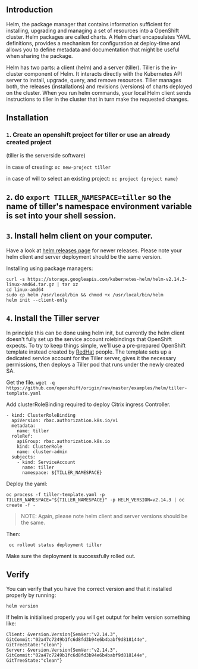 ## Introduction
Helm, the package manager that contains information sufficient for installing, upgrading and managing a set of resources into a OpenShift cluster. Helm packages are called charts. A Helm chart encapsulates YAML definitions, provides a mechanism for configuration at deploy-time and allows you to define metadata and documentation that might be useful when sharing the package.

Helm has two parts: a client (helm) and a server (tiller). Tiller is the in-cluster component of Helm. It interacts directly with the Kubernetes API server to install, upgrade, query, and remove resources. Tiller manages both, the releases (installations) and revisions (versions) of charts deployed on the cluster. When you run helm commands, your local Helm client sends instructions to tiller in the cluster that in turn make the requested changes.

## Installation
### `1`. Create an openshift project for tiller or use an already created project

(tiller is the serverside software)

in case of creating:
```oc new-project tiller```

in case of will to select an existing project:
```oc project {project name}```

## `2`. do `export TILLER_NAMESPACE=tiller` so the name of tiller's namespace environment variable is set into your shell session.

## `3`. Install helm client on your computer. 

Have a look at [helm releases page](https://github.com/helm/helm/releases) for newer releases. 
Please note your helm client and server deployment should be the same version.

Installing using package managers:

```
curl -s https://storage.googleapis.com/kubernetes-helm/helm-v2.14.3-linux-amd64.tar.gz | tar xz
cd linux-amd64
sudo cp helm /usr/local/bin && chmod +x /usr/local/bin/helm 
helm init --client-only
```

## `4`. Install the Tiller server

In principle this can be done using helm init, but currently the helm client doesn't fully set up the service account rolebindings that OpenShift expects. To try to keep things simple, we'll use a pre-prepared OpenShift template instead created by [RedHat](https://www.redhat.com/en) people. The template sets up a dedicated service account for the Tiller server, gives it the necessary permissions, then deploys a Tiller pod that runs under the newly created SA.

Get the file.
```wget -q https://github.com/openshift/origin/raw/master/examples/helm/tiller-template.yaml```

Add clusterRoleBinding required to deploy Citrix ingress Controller.

```
- kind: ClusterRoleBinding
  apiVersion: rbac.authorization.k8s.io/v1
  metadata:
    name: tiller
  roleRef:
    apiGroup: rbac.authorization.k8s.io
    kind: ClusterRole
    name: cluster-admin
  subjects:
    - kind: ServiceAccount
      name: tiller
      namespace: ${TILLER_NAMESPACE}
```

Deploy the yaml:

```oc process -f tiller-template.yaml -p TILLER_NAMESPACE="${TILLER_NAMESPACE}" -p HELM_VERSION=v2.14.3 | oc create -f -```

> NOTE: Again, please note helm client and server versions should be the same. 

Then:
```
 oc rollout status deployment tiller
```
Make sure the deployment is successfully rolled out. 


## Verify
You can verify that you have the correct version and that it installed properly by running:

   ```helm version ```

If helm is initialised properly you will get output for helm version something like:

   ```
   Client: &version.Version{SemVer:"v2.14.3", GitCommit:"02a47c7249b1fc6d8fd3b94e6b4babf9d818144e", GitTreeState:"clean"}
   Server: &version.Version{SemVer:"v2.14.3", GitCommit:"02a47c7249b1fc6d8fd3b94e6b4babf9d818144e", GitTreeState:"clean"}
   ```
